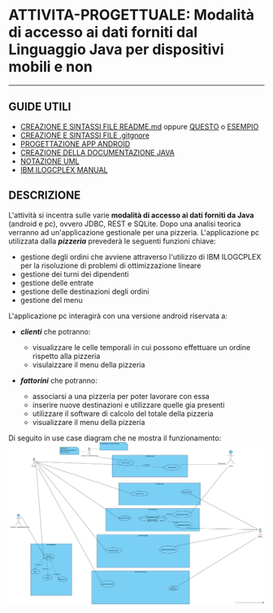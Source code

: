 # ATTIVITA-PROGETTUALE: Modalità di accesso ai dati forniti dal Linguaggio Java per dispositivi mobili e non
***
## GUIDE UTILI
* [CREAZIONE E SINTASSI FILE README.md](https://lorenzoneri.com/come-scrivere-un-readme/) oppure [QUESTO](https://www.ionos.it/digitalguide/siti-web/programmazione-del-sito-web/file-readme/) o [ESEMPIO](https://github.com/italia/readme-starterkit)
* [CREAZIONE E SINTASSI FILE .gitgnore](https://git-scm.com/docs/gitignore#_pattern_format)
* [PROGETTAZIONE APP ANDROID](https://www.html.it/guide/guida-android/)
* [CREAZIONE DELLA DOCUMENTAZIONE JAVA](https://person.dibris.unige.it/magillo-paola/P2_SMID04/lez11.html)
* [NOTAZIONE UML](https://www.tutorialspoint.com/uml/uml_basic_notations.htm)
* [IBM ILOGCPLEX MANUAL](https://www.ibm.com/docs/en/SSSA5P_12.8.0/ilog.odms.studio.help/pdf/usrcplex.pdf)

## DESCRIZIONE
L'attività si incentra sulle varie **modalità di accesso ai dati forniti da Java** (android e pc), ovvero JDBC, REST e SQLite. Dopo una analisi teorica verranno ad un'applicazione gestionale per una pizzeria.
L'applicazione pc utilizzata dalla **_pizzeria_** prevederà le seguenti funzioni chiave: 
* gestione degli ordini che avviene attraverso l'utilizzo di IBM ILOGCPLEX per la risoluzione di problemi di ottimizzazione lineare
* gestione dei turni dei dipendenti
* gestione delle entrate 
* gestione delle destinazioni degli ordini
* gestione del menu

L'applicazione pc interagirà con una versione android riservata a:
* **_clienti_** che potranno:
  * visualizzare le celle temporali in cui possono effettuare un ordine rispetto alla pizzeria
  * visulaizzare il menu della pizzeria

* **_fattorini_** che potranno:
  * associarsi a una pizzeria per poter lavorare con essa
  * inserire nuove destinazioni e utilizzare quelle gia presenti 
  * utilizzare il software di calcolo del totale della pizzeria 
  * visualizzare il menu della pizzeria


Di seguito in use case diagram che ne mostra il funzionamento:
![use-case diagram](UML/UseCaseMyPizzeria.jpg)



